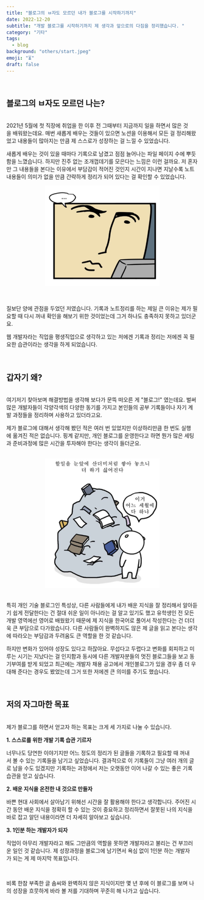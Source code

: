 ```yaml
---
title: "블로그의 ㅂ자도 모르던 내가 블로그를 시작하기까지"
date: 2022-12-20
subtitle: "개발 블로그를 시작하기까지 제 생각과 앞으로의 다짐을 정리했습니다. "
category: "기타"
tags:
  - blog
background: "others/start.jpeg"
emoji: "⏳"
draft: false
---
```


</br>

## 블로그의 ㅂ자도 모르던 나는?

</br>
2021년 5월에 첫 직장에 취업을 한 이후 전 그때부터 지금까지 일을 하면서 많은 것을 배워왔는데요. 매번 새롭게 배우는 것들이 있으면 노션을 이용해서 모든 걸 정리해왔었고 내용들이 많아지는 만큼 제 스스로가 성장하는 걸 느낄 수 있었습니다.

새롭게 배우는 것이 있을 때마다 기록으로 남겼고 점점 늘어나는 파일 페이지 수에 뿌듯함을 느꼈습니다. 하지만 진주 없는 조개껍데기를 모은다는 느낌은 이런 걸까요. 저 혼자만 그 내용들을 본다는 이유에서 부담감이 적어진 것인지 시간이 지나면 지날수록 노트 내용들이 의미가 없을 만큼 간략하게 정리가 되어 있다는 걸 확인할 수 있었습니다.

<div style="width:300px; margin:auto;">

![whatisthis](../../assets/images/others/whatisthis.jpeg)

</div>
</br>

질보단 양에 관점을 두었던 저였습니다. 기록과 노트정리를 하는 제일 큰 이유는 제가 필요할 때 다시 꺼내 확인을 해보기 위한 것이었는데 그거 하나도 충족하지 못하고 있더군요.

웹 개발자라는 직업을 평생직업으로 생각하고 있는 저에겐 기록과 정리는 저에겐 꼭 필요한 습관이라는 생각을 하게 되었습니다.

</br>

## 갑자기 왜?

</br>
여기저기 찾아보며 해결방법을 생각해 보다가 문뜩 떠오른 게 "블로그!" 였는데요. 벌써 많은 개발자들이 각양각색의 다양한 동기를 가지고 본인들의 공부 기록들이나 자기 계발 과정들을 정리하며 사용하고 있더라고요.

제가 블로그에 대해서 생각해 봤던 적은 여러 번 있었지만 이상하리만큼 한 번도 실행에 옮겨진 적은 없습니다. 핑계 같지만, 개인 블로그를 운영한다고 하면 뭔가 많은 세팅과 준비과정에 많은 시간을 투자해야 한다는 생각이 들더군요.

</br>
<div style="width:300px; margin:auto;">

<img src="../../assets/images/others/tooMuchWork.png" alt="tooMuchWork">

</div>
</br>

특히 개인 기술 블로그인 특성상, 다른 사람들에게 내가 배운 지식을 잘 정리해서 알아듣기 쉽게 전달한다는 건 절대 쉬운 일이 아니라는 걸 알고 있기도 했고 유학생인 전 모든 개발 영역에선 영어로 배웠왔기 때문에 제 지식을 한국어로 풀어서 작성한다는 건 더더욱 큰 부담으로 다가왔습니다. 다른 사람들이 완벽하지도 않은 제 글을 읽고 본다는 생각에 따라오는 부담감과 두려움도 큰 역할을 한 것 같습니다.

하지만 변화가 있어야 성장도 있다고 하잖아요. 무섭다고 두렵다고 변화를 회피하고 미루는 시기는 지났다는 걸 인지함과 동시에 다른 개발자분들의 멋진 블로그들을 보고 동기부여를 받게 되었고 최근에는 개발자 채용 공고에서 개인블로그가 있을 경우 좀 더 우대해 준다는 경우도 봤었는데 그거 또한 저에겐 큰 의미를 주기도 했습니다.

</br>

## 저의 자그마한 목표

</br>
제가 블로그를 하면서 얻고자 하는 목표는 크게 세 가지로 나눌 수 있습니다.

</br>

**1. 스스로를 위한 개발 기록 습관 기르자**

너무나도 당연한 이야기지만 어느 정도의 정리가 된 글들을 기록하고 필요할 때 꺼내서 볼 수 있는 기록들을 남기고 싶었습니다. 결과적으로 이 기록들이 그냥 여러 개의 글로 남을 수도 있겠지만 기록하는 과정에서 저는 오랫동안 이어 나갈 수 있는 좋은 기록 습관을 얻고 싶습니다.

**2. 배운 지식을 온전한 내 것으로 만들자**

바쁜 현대 사회에서 살아남기 위해선 시간을 잘 활용해야 한다고 생각합니다. 주어진 시간 동안 배운 지식을 정확히 할 수 있는 것이 중요하고 정리하면서 잘못된 나의 지식을 바로 잡고 알던 내용이라면 더 자세히 알아보고 싶습니다.

**3. 1인분 하는 개발자가 되자**

직업이 아무리 개발자라고 해도 그만큼의 역할을 못하면 개발자라고 불리는 건 부끄러운 일인 것 같습니다. 제 성장과정을 블로그에 남기면서 욕심 없이 1인분 하는 개발자가 되는 게 제 마지막 목표입니다.

</br>

비록 한참 부족한 글 솜씨와 완벽하지 않은 지식이지만 몇 년 후에 이 블로그를 보며 나의 성장을 흐뭇하게 바라 볼 저를 기대하며 꾸준히 해 나가고 싶습니다.

